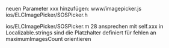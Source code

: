 neuen Parameter xxx hinzufügen:
www/imagepicker.js
ios/ELCImagePicker/SOSPicker.h

ios/ELCImagePicker/SOSPicker.m 28
ansprechen mit self.xxx
in Localizable.strings sind die Platzhalter definiert
für fehlen an maximumImagesCount orientieren
